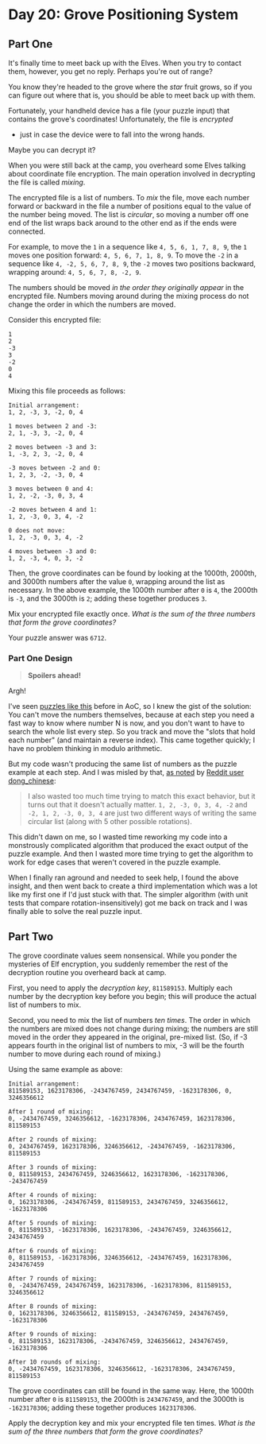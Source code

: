 # Day 20: Grove Positioning System

## Part One

It's finally time to meet back up with the Elves. When you try to
contact them, however, you get no reply. Perhaps you're out of range?

You know they're headed to the grove where the *star* fruit grows, so if
you can figure out where that is, you should be able to meet back up
with them.

Fortunately, your handheld device has a file (your puzzle input) that
contains the grove's coordinates! Unfortunately, the file is *encrypted*
- just in case the device were to fall into the wrong hands.

Maybe you can decrypt it?

When you were still back at the camp, you overheard some Elves talking
about coordinate file encryption. The main operation involved in
decrypting the file is called *mixing*.

The encrypted file is a list of numbers. To *mix* the file, move each
number forward or backward in the file a number of positions equal to
the value of the number being moved. The list is *circular*, so moving a
number off one end of the list wraps back around to the other end as if
the ends were connected.

For example, to move the `1` in a sequence like `4, 5, 6, 1, 7, 8, 9`,
the `1` moves one position forward: `4, 5, 6, 7, 1, 8, 9`. To move the
`-2` in a sequence like `4, -2, 5, 6, 7, 8, 9`, the `-2` moves two
positions backward, wrapping around: `4, 5, 6, 7, 8, -2, 9`.

The numbers should be moved *in the order they originally appear* in the
encrypted file. Numbers moving around during the mixing process do not
change the order in which the numbers are moved.

Consider this encrypted file:

    1
    2
    -3
    3
    -2
    0
    4

Mixing this file proceeds as follows:

    Initial arrangement:
    1, 2, -3, 3, -2, 0, 4

    1 moves between 2 and -3:
    2, 1, -3, 3, -2, 0, 4

    2 moves between -3 and 3:
    1, -3, 2, 3, -2, 0, 4

    -3 moves between -2 and 0:
    1, 2, 3, -2, -3, 0, 4

    3 moves between 0 and 4:
    1, 2, -2, -3, 0, 3, 4

    -2 moves between 4 and 1:
    1, 2, -3, 0, 3, 4, -2

    0 does not move:
    1, 2, -3, 0, 3, 4, -2

    4 moves between -3 and 0:
    1, 2, -3, 4, 0, 3, -2

Then, the grove coordinates can be found by looking at the 1000th,
2000th, and 3000th numbers after the value `0`, wrapping around the list
as necessary. In the above example, the 1000th number after `0` is `4`,
the 2000th is `-3`, and the 3000th is `2`; adding these together
produces `3`.

Mix your encrypted file exactly once. *What is the sum of the three
numbers that form the grove coordinates?*

Your puzzle answer was `6712`.

### Part One Design

> **Spoilers ahead!**

Argh!

I've seen [puzzles like this](../../advent-2020/day-23) before in AoC, so I knew the gist of the solution: You can't move the numbers themselves, because at each step you need a fast way to know where number N is now, and you don't want to have to search the whole list every step. So you track and move the "slots that hold each number" (and maintain a reverse index). This came together quickly; I have no problem thinking in modulo arithmetic.

But my code wasn't producing the same list of numbers as the puzzle example at each step. And I was misled by that, [as noted](https://www.reddit.com/r/adventofcode/comments/zqh14z/2022_day_20_part_1_why_does_2_move_like_this/j0y1xos/) by [Reddit user dong\_chinese](https://www.reddit.com/user/dong_chinese):

> I also wasted too much time trying to match this exact behavior, but it turns out that it doesn't actually matter. `1, 2, -3, 0, 3, 4, -2` and `-2, 1, 2, -3, 0, 3, 4` are just two different ways of writing the same circular list (along with 5 other possible rotations).

This didn't dawn on me, so I wasted time reworking my code into a monstrously complicated algorithm that produced the exact output of the puzzle example. And then I wasted more time trying to get the algorithm to work for edge cases that weren't covered in the puzzle example.

When I finally ran aground and needed to seek help, I found the above insight, and then went back to create a third implementation which was a lot like my first one if I'd just stuck with that. The simpler algorithm (with unit tests that compare rotation-insensitively) got me back on track and I was finally able to solve the real puzzle input.

## Part Two

The grove coordinate values seem nonsensical. While you ponder the
mysteries of Elf encryption, you suddenly remember the rest of the
decryption routine you overheard back at camp.

First, you need to apply the *decryption key*, `811589153`. Multiply
each number by the decryption key before you begin; this will produce
the actual list of numbers to mix.

Second, you need to mix the list of numbers *ten times*. The order in
which the numbers are mixed does not change during mixing; the numbers
are still moved in the order they appeared in the original, pre-mixed
list. (So, if -3 appears fourth in the original list of numbers to mix,
-3 will be the fourth number to move during each round of mixing.)

Using the same example as above:

    Initial arrangement:
    811589153, 1623178306, -2434767459, 2434767459, -1623178306, 0, 3246356612

    After 1 round of mixing:
    0, -2434767459, 3246356612, -1623178306, 2434767459, 1623178306, 811589153

    After 2 rounds of mixing:
    0, 2434767459, 1623178306, 3246356612, -2434767459, -1623178306, 811589153

    After 3 rounds of mixing:
    0, 811589153, 2434767459, 3246356612, 1623178306, -1623178306, -2434767459

    After 4 rounds of mixing:
    0, 1623178306, -2434767459, 811589153, 2434767459, 3246356612, -1623178306

    After 5 rounds of mixing:
    0, 811589153, -1623178306, 1623178306, -2434767459, 3246356612, 2434767459

    After 6 rounds of mixing:
    0, 811589153, -1623178306, 3246356612, -2434767459, 1623178306, 2434767459

    After 7 rounds of mixing:
    0, -2434767459, 2434767459, 1623178306, -1623178306, 811589153, 3246356612

    After 8 rounds of mixing:
    0, 1623178306, 3246356612, 811589153, -2434767459, 2434767459, -1623178306

    After 9 rounds of mixing:
    0, 811589153, 1623178306, -2434767459, 3246356612, 2434767459, -1623178306

    After 10 rounds of mixing:
    0, -2434767459, 1623178306, 3246356612, -1623178306, 2434767459, 811589153

The grove coordinates can still be found in the same way. Here, the
1000th number after `0` is `811589153`, the 2000th is `2434767459`, and
the 3000th is `-1623178306`; adding these together produces
`1623178306`.

Apply the decryption key and mix your encrypted file ten times. *What is
the sum of the three numbers that form the grove coordinates?*
